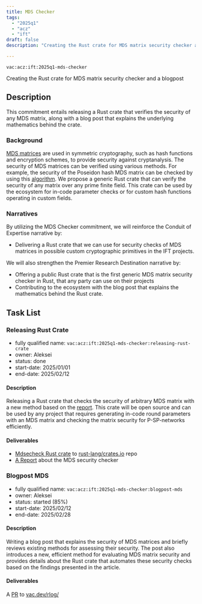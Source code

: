 ```yaml
---
title: MDS Checker
tags:
  - "2025q1"
  - "acz"
  - "ift"
draft: false
description: "Creating the Rust crate for MDS matrix security checker and a blogpost"

---
```


`vac:acz:ift:2025q1-mds-checker`

Creating the Rust crate for MDS matrix security checker and a blogpost
## Description

This commitment entails releasing a Rust crate that verifies the security of any MDS matrix, 
along with a blog post that explains the underlying mathematics behind the crate.

### Background

[MDS matrices](https://en.wikipedia.org/wiki/MDS_matrix) are used in symmetric cryptography, 
such as hash functions and encryption schemes, to provide security against cryptanalysis. 
The security of MDS matrices can be verified using various methods. For example, 
the security of the Poseidon hash MDS matrix can be checked by
using this [algorithm](https://extgit.isec.tugraz.at/krypto/hadeshash/-/blob/master/code/generate_params_poseidon.sage). 
We propose a generic Rust crate that can verify the security of any matrix over any prime finite field. 
This crate can be used by the ecosystem for in-code parameter checks or for custom hash functions operating in custom fields.


### Narratives

By utilizing the MDS Checker commitment, we will reinforce the Conduit of Expertise narrative by:
* Delivering a Rust crate that we can use for security checks of MDS matrices 
in possible custom cryptographic primitives in the IFT projects.

We will also strengthen the Premier Research Destination narrative by:
* Offering a public Rust crate that is the first generic MDS matrix security checker in Rust, 
that any party can use on their projects
* Contributing to the ecosystem with the blog post that explains the mathematics behind the Rust crate.  

## Task List
 
### Releasing Rust Crate

* fully qualified name: `vac:acz:ift:2025q1-mds-checker:releasing-rust-crate`
* owner: Aleksei
* status: done 
* start-date: 2025/01/01
* end-date: 2025/02/12

#### Description

Releasing a Rust crate that checks the security of arbitrary MDS matrix with a new method 
based on the [report](https://notes.status.im/CVMoa6EcTmS2D4VPBCsH2w#). 
This crate will be open source and can be used by any project that requires generating in-code round parameters 
with an MDS matrix and checking the matrix security for P-SP-networks efficiently.

#### Deliverables

* [Mdsecheck Rust crate](https://crates.io/crates/mdsecheck)  to [rust-lang/crates.io](https://github.com/rust-lang/crates.io) repo
* [A Report](https://notes.status.im/CVMoa6EcTmS2D4VPBCsH2w#) about the MDS security checker

### Blogpost MDS

* fully qualified name: `vac:acz:ift:2025q1-mds-checker:blogpost-mds`
* owner: Aleksei
* status: started (85%)
* start-date: 2025/02/12
* end-date: 2025/02/28

#### Description

Writing a blog post that explains the security of MDS matrices 
and briefly reviews existing methods for assessing their security. 
The post also introduces a new, efficient method for evaluating MDS matrix security 
and provides details about the Rust crate that automates these security checks 
based on the findings presented in the article.

#### Deliverables

A [PR](https://github.com/vacp2p/vac.dev/pull/164) to [vac.dev/rlog/](https://vac.dev/rlog/)

